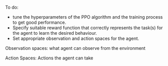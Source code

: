 To do:

 -  tune the hyperparameters of the PPO algorithm and the training process to get good performance.
 -  Specify suitable reward function that correctly represents the task(s) for the agent to learn the desired behaviour.
 -  Set appropriate observation and action spaces for the agent. 

Observation spaces: what agent can observe from the environment

Action Spaces: Actions the agent can take



